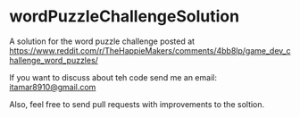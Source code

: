 # wordPuzzleChallengeSolution
A solution for the word puzzle challenge posted at https://www.reddit.com/r/TheHappieMakers/comments/4bb8lp/game_dev_challenge_word_puzzles/

If you want to discuss about teh code send me an email: itamar8910@gmail.com

Also, feel free to send pull requests with improvements to the soltion.
